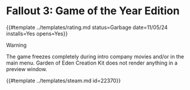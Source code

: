 # Fallout 3: Game of the Year Edition

{{#template ../templates/rating.md status=Garbage date=11/05/24 installs=Yes opens=Yes}}

> [!WARNING]
> The game freezes completely during intro company movies and/or in the main menu.
> Garden of Eden Creation Kit does not render anything in a preview window.

{{#template ../templates/steam.md id=22370}}
